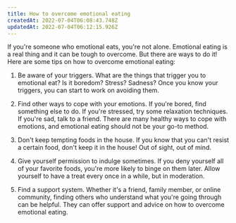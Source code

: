 ```yaml
---
title: How to overcome emotional eating
createdAt: 2022-07-04T06:08:43.748Z
updatedAt: 2022-07-04T06:12:15.926Z
---
```


If you're someone who emotional eats, you're not alone. Emotional eating is a real thing and it can be tough to overcome. But there are ways to do it! Here are some tips on how to overcome emotional eating: 

1. Be aware of your triggers. What are the things that trigger you to emotional eat? Is it boredom? Stress? Sadness? Once you know your triggers, you can start to work on avoiding them.

2. Find other ways to cope with your emotions. If you're bored, find something else to do. If you're stressed, try some relaxation techniques. If you're sad, talk to a friend. There are many healthy ways to cope with emotions, and emotional eating should not be your go-to method.

3. Don't keep tempting foods in the house. If you know that you can't resist a certain food, don't keep it in the house! Out of sight, out of mind.

4. Give yourself permission to indulge sometimes. If you deny yourself all of your favorite foods, you're more likely to binge on them later. Allow yourself to have a treat every once in a while, but in moderation.

5. Find a support system. Whether it's a friend, family member, or online community, finding others who understand what you're going through can be helpful. They can offer support and advice on how to overcome emotional eating.

